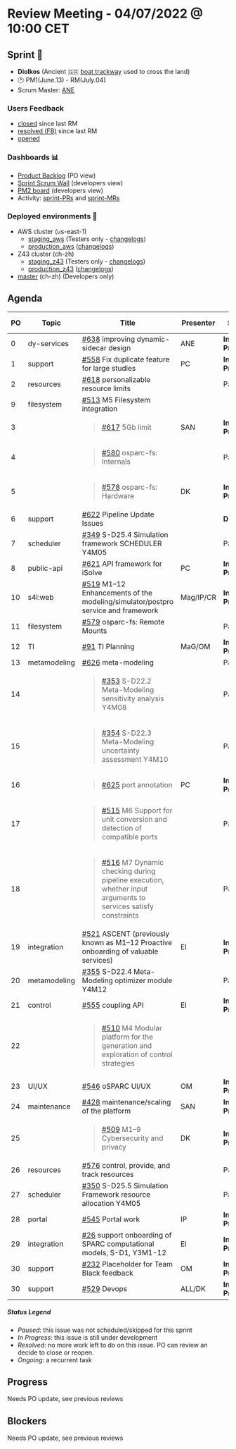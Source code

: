# Review Meeting - 04/07/2022 @ 10:00 CET

## Sprint 🏃

- **Diolkos**  (Ancient :greece:  [boat trackway](https://en.wikipedia.org/wiki/Diolkos) used to cross the land)
- 🕐 PM1(June.13) - RM(July.04)
- Scrum Master: [ANE]

### Users Feedback

- [closed](https://github.com/pulls?q=is%3Apr+archived%3Afalse+user%3AITISFoundation+closed%3A%3E2022-06-13) since last RM
- [resolved (FB)](https://z43.manuscript.com/f/filters/?ixProject=45&ixStatus=0&maxrecords=50&resolvedInLast=3&sColumns=Category-Favorite-Case-TitleComment-Area-Priority-Status-DateResolved-DateOpened-OpenedBy&sSorts=LastUpdated.descending-Priority&sView=grid-flat) since last RM
- [opened](https://github.com/ITISFoundation/osparc-issues/issues?q=is%3Aissue+is%3Aopen+sort%3Areactions)

### Dashboards 📊

- [Product Backlog](https://github.com/orgs/ITISFoundation/projects/3) (PO view)
- [Sprint Scrum Wall](https://app.zenhub.com/workspaces/osparc---scrum-wall-5c9260f3d76ef51f6b0fe78d/board?repos=118596920,174557929,151701223,135289610,118910047,181836792,167586968) (developers view)
- [PM2 board](https://github.com/orgs/ITISFoundation/projects/9) (developers view)
- Activity: [sprint-PRs] and [sprint-MRs]

### Deployed environments 🚀

- AWS cluster (us-east-1)
  - [staging_aws](https://staging.osparc.io) (Testers only - [changelogs])
  - [production_aws](https://osparc.io) ([changelogs])
- Z43 cluster (ch-zh)
  - [staging_z43](http://osparc-staging.speag.com) (Testers only - [changelogs])
  - [production_z43](http://osparc.speag.com) ([changelogs])
- [master](https://osparc-master.speag.com) (ch-zh) (Developers only)

## Agenda

| PO  | Topic        | Title                                                                                                                                  | Presenter | Status          | Duration | Start-Time |
| --- | ------------ | -------------------------------------------------------------------------------------------------------------------------------------- | --------- | --------------- | -------- | ---------- |
| 0   | dy-services  | [#638] improving dynamic-sidecar design                                                                                                | ANE       | **In Progress** | 5'       | 10:05      |
| 1   | support      | [#558] Fix duplicate feature for large studies                                                                                         | PC        | **In Progress** | 3'       | 10:10      |
| 2   | resources    | [#618] personalizable resource limits                                                                                                  |           | Paused          | 0'       |            |
| 9   | filesystem   | [#513] M5 Filesystem integration                                                                                                       |           |                 |          |            |
| 3   |              | <blockquote>[#617] 5Gb limit</blockquote>                                                                                              | SAN       | **In Progress** | 5'       | 10:13      |
| 4   |              | <blockquote>[#580] osparc-fs: Internals</blockquote>                                                                                   |           | Paused          | 0'       |            |
| 5   |              | <blockquote>[#578] osparc-fs: Hardware</blockquote>                                                                                    | DK        | **In Progress** | 3'       | 10:18      |
| 6   | support      | [#622] Pipeline Update Issues                                                                                                          |           | **Done**        | 0'       |            |
| 7   | scheduler    | [#349] S-D25.4 Simulation framework SCHEDULER Y4M05                                                                                    |           | Paused          | 0'       |            |
| 8   | public-api   | [#621] API framework for iSolve                                                                                                        | PC        | **In Progress** | 3'       | 10:21      |
| 10  | s4l:web      | [#519] M1–12 Enhancements of the modeling/simulator/postpro service and framework                                                      | Mag/IP/CR | **In Progress** | 12'      | 10:24      |
| 11  | filesystem   | [#579] osparc-fs: Remote Mounts                                                                                                        |           | Paused          | 0'       |            |
| 12  | TI           | [#91] TI Planning                                                                                                                      | MaG/OM    | **In Progress** | 4'       | 10:36      |
| 13  | metamodeling | [#626] meta-modeling                                                                                                                   |           | Paused          | 0'       |            |
| 14  |              | <blockquote>[#353] S-D22.2 Meta-Modeling sensitivity analysis Y4M08</blockquote>                                                       |           | Paused          | 0'       |            |
| 15  |              | <blockquote>[#354] S-D22.3 Meta-Modeling uncertainty assessment Y4M10</blockquote>                                                     |           | Paused          | 0'       |            |
| 16  |              | <blockquote>[#625] port annotation</blockquote>                                                                                        | PC        | **In Progress** | 3'       | 10:40      |
| 17  |              | <blockquote>[#515] M6 Support for unit conversion and detection of compatible ports</blockquote>                                       |           | Paused          | 0'       |            |
| 18  |              | <blockquote>[#516] M7 Dynamic checking during pipeline execution, whether input arguments to services satisfy constraints</blockquote> |           | Paused          | 0'       |            |
| 19  | integration  | [#521] ASCENT (previously known as M1–12 Proactive onboarding of valuable services)                                                    | EI        | **In Progress** | 3'       | 10:43      |
| 20  | metamodeling | [#355] S-D22.4 Meta-Modeling optimizer module Y4M12                                                                                    |           | Paused          | 0'       |            |
| 21  | control      | [#555] coupling API                                                                                                                    | EI        | **In Progress** | 3'       | 10:46      |
| 22  |              | <blockquote>[#510] M4 Modular platform for the generation and exploration of control strategies</blockquote>                           |           |                 |          |            |
| 23  | UI/UX        | [#546] oSPARC UI/UX                                                                                                                    | OM        | **In Progress** | 4'       | 10:49      |
| 24  | maintenance  | [#428] maintenance/scaling of the platform                                                                                             | SAN       | **In Progress** | 3'       | 10:53      |
| 25  |              | <blockquote>[#509] M1–9 Cybersecurity and privacy</blockquote>                                                                         | DK        | **In Progress** | 3'       | 10:56      |
| 26  | resources    | [#576] control, provide, and track resources                                                                                           |           | Paused          | 0'       |            |
| 27  | scheduler    | [#350] S-D25.5 Simulation Framework resource allocation Y4M05                                                                          |           | Paused          | 0'       |            |
| 28  | portal       | [#545] Portal work                                                                                                                     | IP        | **In Progress** | 3'       | 10:59      |
| 29  | integration  | [#26] support onboarding of SPARC computational models, S-D1, Y3M1-12                                                                  | EI        | **In Progress** | 6'       | 11:02      |
| 30  | support      | [#232] Placeholder for Team Black feedback                                                                                             | OM        | **In Progress** | 3'       | 11:08      |
| 30  | support      | [#529] Devops                                                                                                                          | ALL/DK    | **In Progress** | 4'       | 11:11      |



##### Status Legend

- _Paused_: this issue was not scheduled/skipped for this sprint
- _In Progress_: this issue is still under development
- _Resolved_: no more work left to do on this issue. PO can review an decide to close or reopen.
- _Ongoing_: a recurrent task

[online]: http://status.osparc.io/
[operational]: https://git.speag.com/oSparc/e2e-testing/-/pipelines
[performant]: https://git.speag.com/oSparc/e2e-portal-testing/-/pipelines

## Progress

Needs PO update, see previous reviews

## Blockers

Needs PO update, see previous reviews

<!--References PLEASE KEEP ALPHABETICAL ORDER!!! -->

[all]: https://github.com/Surfict
[ane]: https://github.com/GitHK
[bl]: https://github.com/dyollb
[dk]: https://github.com/mrnicegyu11
[cr]: https://github.com/colinRawlings
[ip]: https://github.com/ignapas
[kz]: https://github.com/KZzizzle
[mag]: https://github.com/mguidon
[om]: https://github.com/odeimaiz
[pc]: https://github.com/pcrespov
[san]: https://github.com/sanderegg
[syr]: https://zmt.swiss/about/about-zmt/all-staff/reboux-sylvain/
[tn]: https://itis.swiss/who-we-are/staff-members/all-staff/newton-taylor/
[ei]: https://github.com/elisabettai
[j-d4]: https://github.com/ITISFoundation/osparc-issues/issues/62
[j-d7.a]: https://github.com/ITISFoundation/osparc-issues/issues/21
[j-d35]: https://github.com/ITISFoundation/osparc-issues/issues/31
[j-d33]: https://github.com/ITISFoundation/osparc-issues/issues/33
[j-d20]: https://github.com/ITISFoundation/osparc-issues/issues/48
[j-d21]: https://github.com/ITISFoundation/osparc-simcore/issues/1065
[j-d28.a]: https://github.com/ITISFoundation/osparc-simcore/issues/1066
[j-d29]: https://github.com/ITISFoundation/osparc-issues/issues/37
[s-d2]: https://github.com/ITISFoundation/osparc-simcore/issues/1069
[s-d18]: https://github.com/ITISFoundation/osparc-issues/issues/9
[s-d7]: https://github.com/ITISFoundation/osparc-issues/issues/21
[s-d10]: https://github.com/ITISFoundation/osparc-issues/issues/18
[s-d22]: https://github.com/ITISFoundation/osparc-issues/issues/5
[s-d12]: https://github.com/ITISFoundation/osparc-issues/issues/16
[s-d15]: https://github.com/ITISFoundation/osparc-issues/issues/12
[s-d12]: https://github.com/ITISFoundation/osparc-issues/issues/16
[s-d6]: https://github.com/ITISFoundation/osparc-issues/issues/22
[s-d5]: https://github.com/ITISFoundation/osparc-issues/issues/23
[s-d21]: https://github.com/ITISFoundation/osparc-issues/issues/6
[s-d4]: https://github.com/ITISFoundation/osparc-issues/issues/24
[s-d1]: https://github.com/ITISFoundation/osparc-issues/issues/26
[s-d26]: https://github.com/ITISFoundation/osparc-issues/issues/332
[s-d27.2]: https://github.com/ITISFoundation/osparc-issues/issues/357
[n-d1]: https://github.com/ITISFoundation/osparc-issues/issues/68
[n-d2]: https://github.com/ITISFoundation/osparc-issues/issues/91
[tb-backlog]: https://github.com/ITISFoundation/osparc-issues/projects/4
[z43-backlog]: https://z43.fogbugz.com/f/filters/1112/osparc-cases
[sprint-prs]: https://github.com/pulls?page=1&q=is%3Apr+archived%3Afalse+user%3AITISFoundation+closed%3A%3E2021-11-15
[sprint-mrs]: https://git.speag.com/groups/oSparc/-/merge_requests?scope=all&utf8=%E2%9C%93&state=all
[changelogs]: https://github.com/ITISFoundation/osparc-simcore/releases

[#638]: https://github.com/ITISFoundation/osparc-simcore/issues/638
[#558]: https://github.com/ITISFoundation/osparc-simcore/issues/558
[#618]: https://github.com/ITISFoundation/osparc-simcore/issues/618
[#513]: https://github.com/ITISFoundation/osparc-simcore/issues/513
[#617]: https://github.com/ITISFoundation/osparc-issues/issues/617
[#580]: https://github.com/ITISFoundation/osparc-simcore/issues/580
[#578]: https://github.com/ITISFoundation/osparc-simcore/issues/578
[#622]: https://github.com/ITISFoundation/osparc-simcore/issues/622
[#349]: https://github.com/ITISFoundation/osparc-simcore/issues/349
[#621]: https://github.com/ITISFoundation/osparc-simcore/issues/621
[#519]: https://github.com/ITISFoundation/osparc-simcore/issues/519
[#579]: https://github.com/ITISFoundation/osparc-simcore/issues/579
[#91]: https://github.com/ITISFoundation/osparc-simcore/issues/91
[#626]: https://github.com/ITISFoundation/osparc-simcore/issues/626
[#353]: https://github.com/ITISFoundation/osparc-simcore/issues/353
[#354]: https://github.com/ITISFoundation/osparc-simcore/issues/354
[#625]: https://github.com/ITISFoundation/osparc-simcore/issues/625
[#515]: https://github.com/ITISFoundation/osparc-simcore/issues/515
[#516]: https://github.com/ITISFoundation/osparc-simcore/issues/516
[#521]: https://github.com/ITISFoundation/osparc-simcore/issues/521
[#355]: https://github.com/ITISFoundation/osparc-simcore/issues/355
[#555]: https://github.com/ITISFoundation/osparc-simcore/issues/555
[#510]: https://github.com/ITISFoundation/osparc-simcore/issues/510
[#546]: https://github.com/ITISFoundation/osparc-simcore/issues/546
[#428]: https://github.com/ITISFoundation/osparc-issues/issues/428
[#509]: https://github.com/ITISFoundation/osparc-simcore/issues/509
[#529]: https://github.com/ITISFoundation/osparc-issues/issues/529
[#576]: https://github.com/ITISFoundation/osparc-simcore/issues/576
[#350]: https://github.com/ITISFoundation/osparc-simcore/issues/350
[#545]: https://github.com/ITISFoundation/osparc-simcore/issues/545
[#26]: https://github.com/ITISFoundation/osparc-simcore/issues/26
[#232]: https://github.com/ITISFoundation/osparc-simcore/issues/232
